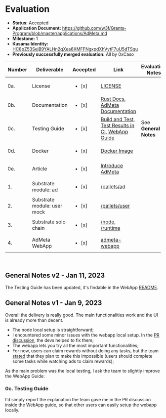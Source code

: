 # Evaluation



- **Status:** Accepted
- **Application Document:** https://github.com/w3f/Grants-Program/blob/master/applications/AdMeta.md
- **Milestone:** 1
- **Kusama Identity:** [HC8pZ53SejB9YALHn2qXea6XMFFNgxpdXhVvtF7uU5dTSqu](https://kusama.subscan.io/account/HC8pZ53SejB9YALHn2qXea6XMFFNgxpdXhVvtF7uU5dTSqu)
- **Previously successfully merged evaluation:** All by 0xCaso



| Number | Deliverable | Accepted | Link | Evaluation Notes |
| ------ | ----------- | -------- | ---- |----------------- |
| 0a. | License | <ul><li>[x] </li></ul> | [LICENSE](https://github.com/AdMetaNetwork/admeta/blob/main/LICENSE) |  |
| 0b. | Documentation | <ul><li>[x] </li></ul> | [Rust Docs](https://admetanetwork.github.io/admeta/), [AdMeta Documentation](https://docs.admeta.network/)|  | 
| 0c.  | Testing Guide	| <ul><li>[x] </li></ul> | [Build and Test](https://github.com/AdMetaNetwork/admeta/tree/d133bce5adaa41dc2acffa8f10b63928d22751b4#getting-started), [Test Results in CI](https://github.com/AdMetaNetwork/admeta/actions/workflows/rust.yml), [WebApp Guide](https://docs.admeta.network/guides/how-to-use-admeta-webapp) | See **General Notes** |
| 0d. | Docker | <ul><li>[x] </li></ul> | [Docker Image](https://hub.docker.com/repository/docker/h4n00/admeta) | |
| 0e. | Article | <ul><li>[x] </li></ul> | [Introduce AdMeta](https://medium.com/@admeta/admeta-an-internet-advertising-revolution-cee26f3421e7) |  |
| 1. | Substrate module: ad	| <ul><li>[x] </li></ul> | [/pallets/ad](https://github.com/AdMetaNetwork/admeta/tree/d133bce5adaa41dc2acffa8f10b63928d22751b4/pallets/ad) |  |
| 2. | Substrate module: user mock | <ul><li>[x] </li></ul> | [/pallets/user](https://github.com/AdMetaNetwork/admeta/tree/d133bce5adaa41dc2acffa8f10b63928d22751b4/pallets/user) |  |
| 3. | Substrate solo chain	| <ul><li>[x] </li></ul> | [/node](https://github.com/AdMetaNetwork/admeta/tree/d133bce5adaa41dc2acffa8f10b63928d22751b4/node), [/runtime](https://github.com/AdMetaNetwork/admeta/tree/d133bce5adaa41dc2acffa8f10b63928d22751b4/runtime) |  |
| 4. | AdMeta WebApp | <ul><li>[x] </li></ul> | [admeta-webapp](https://github.com/AdMetaNetwork/admeta-webapp/tree/bb74d090d815bb9af5cfb9314968672bffa54ffa) |  |
<br/>

## General Notes v2 - Jan 11, 2023


The Testing Guide has been updated, it's findable in the WebApp [README](https://github.com/AdMetaNetwork/admeta-webapp/blob/bb74d090d815bb9af5cfb9314968672bffa54ffa/README.md).

## General Notes v1 - Jan 9, 2023
Overall the delivery is really good. The main functionalities work and the UI is already more than decent.
- The node local setup is straightforward;
- I encountered some minor issues with the webapp local setup. In the [PR discussion](https://github.com/w3f/Grant-Milestone-Delivery/pull/667), the devs helped to fix them;
- The webapp lets you try all the most important functionalities;
- For now, users can claim rewards without doing any tasks, but the team [stated](https://github.com/w3f/Grant-Milestone-Delivery/pull/667#issuecomment-1375771236) that they plan to make this impossible (users should complete some tasks while watching ads to claim rewards);



As the main problem was the local testing, I ask the team to slightly improve the WebApp Guide:

### 0c. Testing Guide
I'd simply report the explanation the team gave me in the PR discussion inside the WebApp guide, so that other users can easily setup the webapp locally.

